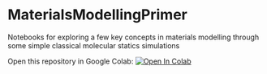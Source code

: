 # MaterialsModellingPrimer
Notebooks for exploring a few key concepts in materials modelling through some simple classical molecular statics simulations

Open this repository in Google Colab: [![Open In Colab](https://colab.research.google.com/assets/colab-badge.svg)](https://colab.research.google.com/github/AtomisticSimulationOfMaterials/MaterialsModellingPrimer)



